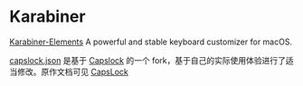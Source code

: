 # Karabiner

[Karabiner-Elements](https://karabiner-elements.pqrs.org/) A powerful and stable keyboard customizer for macOS.

[capslock.json](https://github.com/zzturn/Miscellaneous/raw/master/Karabiner/capslock.json) 是基于 [Capslock](https://github.com/Vonng/Capslock) 的一个 fork，基于自己的实际使用体验进行了适当修改。原作文档可见 [CapsLock](https://github.com/Vonng/Capslock/tree/master/docs/zh-cn)